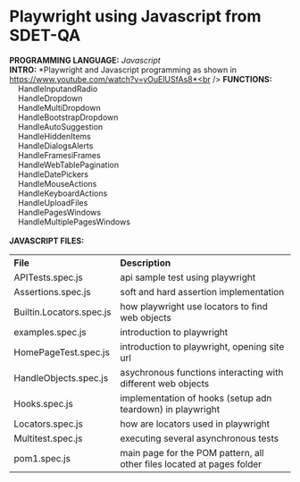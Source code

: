# Playwright using Javascript from SDET-QA
**PROGRAMMING LANGUAGE:** *Javascript*<br />
**INTRO:** *Playwright and Javascript programming as shown in https://www.youtube.com/watch?v=yOuElUSfAs8*<br /> 
**FUNCTIONS:**<br />
  &nbsp;&nbsp;&nbsp; HandleInputandRadio<br />
  &nbsp;&nbsp;&nbsp; HandleDropdown<br />
  &nbsp;&nbsp;&nbsp; HandleMultiDropdown<br />
  &nbsp;&nbsp;&nbsp; HandleBootstrapDropdown<br />
  &nbsp;&nbsp;&nbsp; HandleAutoSuggestion<br />
  &nbsp;&nbsp;&nbsp; HandleHiddenItems<br />
  &nbsp;&nbsp;&nbsp; HandleDialogsAlerts<br />
  &nbsp;&nbsp;&nbsp; HandleFramesiFrames<br />
  &nbsp;&nbsp;&nbsp; HandleWebTablePagination<br />
  &nbsp;&nbsp;&nbsp; HandleDatePickers<br />
  &nbsp;&nbsp;&nbsp; HandleMouseActions<br />
  &nbsp;&nbsp;&nbsp; HandleKeyboardActions<br />
  &nbsp;&nbsp;&nbsp; HandleUploadFiles<br />
  &nbsp;&nbsp;&nbsp; HandlePagesWindows<br />
  &nbsp;&nbsp;&nbsp; HandleMultiplePagesWindows<br />
<br />
**JAVASCRIPT FILES:**<br />
<table>
  <tr align="left">
    <th>File</th>
    <th>Description</th>
  </tr>
  <tr>
    <td>APITests.spec.js</td>
    <td>api sample test using playwright</td>
  </tr>
  <tr>
    <td>Assertions.spec.js</td>
    <td>soft and hard assertion implementation</td>
  </tr>
  <tr>
    <td>Builtin.Locators.spec.js</td>
    <td>how playwright use locators to find web objects</td>
  </tr>
  <tr>
    <td>examples.spec.js</td>
    <td>introduction to playwright</td>
  </tr>
  <tr>
    <td>HomePageTest.spec.js</td>
    <td>introduction to playwright, opening site url</td>
  </tr>  
  <tr>
    <td>HandleObjects.spec.js</td>
    <td>asychronous functions interacting with different web objects</td>
  </tr>
  <tr>
    <td>Hooks.spec.js</td>
    <td>implementation of hooks (setup adn teardown) in playwright</td>
  </tr>
  <tr>
    <td>Locators.spec.js</td>
    <td>how are locators used in playwright</td>
  </tr>
  <tr>
    <td>Multitest.spec.js</td>
    <td>executing several asynchronous tests</td>
  </tr>
  <tr>
    <td>pom1.spec.js</td>
    <td>main page for the POM pattern, all other files located at pages folder</td>
  </tr>  
</table>
